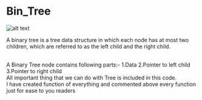 # Bin_Tree
![alt text](https://www.geeksforgeeks.org/wp-content/uploads/binary-tree-to-DLL.png)


A binary tree is a tree data structure in which each node has at most two children, which are referred to as the left child and the right child.<br><br>

A Binary Tree node contains following parts:-
1.Data
2.Pointer to left child
3.Pointer to right child
<br>
All important thing that we can do with Tree is included in this code.<br>
I have created function of everything  and commented above every function just for ease to you readers <br>
